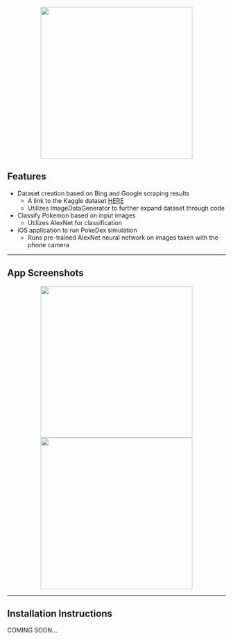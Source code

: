 <p align="center">
  <img src="https://i.imgur.com/qJwelkj.png" width="350" height="350">
</p>

## Features
* Dataset creation based on Bing and Google scraping results
  * A link to the Kaggle dataset [HERE](https://www.kaggle.com/matthewgrohotolski/first-25-pokemon-images)
  * Utilizes ImageDataGenerator to further expand dataset through code
* Classify Pokemon based on input images
  * Utilizes AlexNet for classification
* iOS application to run PokeDex simulation
  * Runs pre-trained AlexNet neural network on images taken with the phone camera

---
## App Screenshots
<p align="center">
  <img src="https://i.imgur.com/DskuxTZ.png" width="350">
  <img src="https://i.imgur.com/yOanizo.png" width="350"></center>
</p>

---
## Installation Instructions
COMING SOON...
